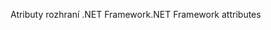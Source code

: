 <span data-ttu-id="0d218-101">Atributy rozhraní .NET Framework</span><span class="sxs-lookup"><span data-stu-id="0d218-101">.NET Framework attributes</span></span>